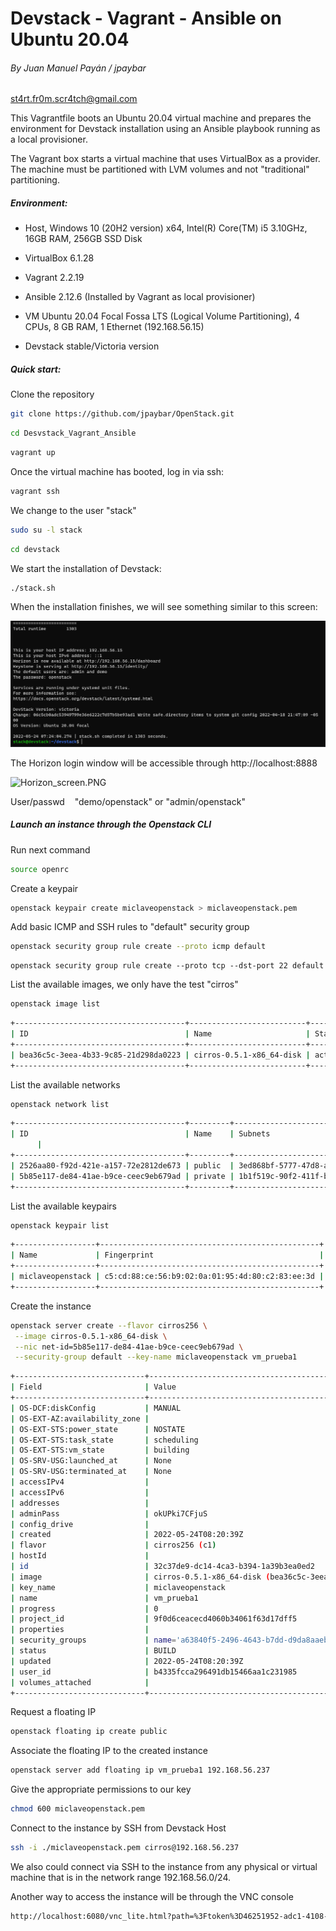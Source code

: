# Devstack - Vagrant - Ansible on Ubuntu 20.04

###### By Juan Manuel Payán / jpaybar

st4rt.fr0m.scr4tch@gmail.com

This Vagrantfile boots an Ubuntu 20.04 virtual machine and prepares the environment for Devstack installation using an Ansible playbook running as a local provisioner.

The Vagrant box starts a virtual machine that uses VirtualBox as a provider. The machine must be partitioned with LVM volumes and not "traditional" partitioning.

##### Environment:

- Host, Windows 10 (20H2 version) x64, Intel(R) Core(TM) i5 3.10GHz, 16GB RAM, 256GB SSD Disk

- VirtualBox 6.1.28 

- Vagrant 2.2.19

- Ansible 2.12.6 (Installed by Vagrant as local provisioner)

- VM Ubuntu 20.04 Focal Fossa LTS (Logical Volume Partitioning), 4 CPUs, 8 GB RAM, 1 Ethernet (192.168.56.15)

- Devstack stable/Victoria version

##### Quick start:

Clone the repository

```bash
git clone https://github.com/jpaybar/OpenStack.git
```

```bash
cd Desvstack_Vagrant_Ansible
```

```bash
vagrant up
```

Once the virtual machine has booted, log in via ssh:

```bash
vagrant ssh
```

We change to the user "stack"

```bash
sudo su -l stack
```

```bash
cd devstack
```

We start the installation of Devstack:

```bash
./stack.sh
```

When the installation finishes, we will see something similar to this screen:

![Devstack_setup_OK.PNG](https://github.com/jpaybar/OpenStack/blob/main/Desvstack_Vagrant_Ansible/Devstack_setup_OK.PNG)

The Horizon login window will be accessible through http://localhost:8888

![Horizon_screen.PNG](C:\Users\adm_payanjuanm\Downloads\Desvstack_Vagrant_Ansible\Horizon_screen.PNG)

User/passwd    "demo/openstack" or "admin/openstack"

##### Launch an instance through the Openstack CLI

Run next command

```bash
source openrc
```

Create a keypair

```bash
openstack keypair create miclaveopenstack > miclaveopenstack.pem
```

Add basic ICMP and SSH rules to "default" security group 

```bash
openstack security group rule create --proto icmp default
```

```bas
openstack security group rule create --proto tcp --dst-port 22 default
```

List the available images, we only have the test "cirros"

```bash
openstack image list
```

```bash
+--------------------------------------+--------------------------+--------+
| ID                                   | Name                     | Status |
+--------------------------------------+--------------------------+--------+
| bea36c5c-3eea-4b33-9c85-21d298da0223 | cirros-0.5.1-x86_64-disk | active |
+--------------------------------------+--------------------------+--------+
```

List the available networks

```bash
openstack network list
```

```bash
+--------------------------------------+---------+----------------------------------------------------------------------------+
| ID                                   | Name    | Subnets
      |
+--------------------------------------+---------+----------------------------------------------------------------------------+
| 2526aa80-f92d-421e-a157-72e2812de673 | public  | 3ed868bf-5777-47d8-a0c3-3e7af01a7e71, 99632ce3-f685-4a77-9893-be8397d504f9 |
| 5b85e117-de84-41ae-b9ce-ceec9eb679ad | private | 1b1f519c-90f2-411f-b4f2-87444d7d8b66, 1dc4167f-dff3-428f-a994-648dab73f968 |
+--------------------------------------+---------+----------------------------------------------------------------------------+
```

List the available keypairs

```bash
openstack keypair list
```

```bash
+------------------+-------------------------------------------------+
| Name             | Fingerprint                                     |
+------------------+-------------------------------------------------+
| miclaveopenstack | c5:cd:88:ce:56:b9:02:0a:01:95:4d:80:c2:83:ee:3d |
+------------------+-------------------------------------------------+
```

Create the instance

```bash
openstack server create --flavor cirros256 \
 --image cirros-0.5.1-x86_64-disk \
 --nic net-id=5b85e117-de84-41ae-b9ce-ceec9eb679ad \
 --security-group default --key-name miclaveopenstack vm_prueba1
```

```bash
+-----------------------------+-----------------------------------------------------------------+
| Field                       | Value                                                           |
+-----------------------------+-----------------------------------------------------------------+
| OS-DCF:diskConfig           | MANUAL                                                          |
| OS-EXT-AZ:availability_zone |                                                                 |
| OS-EXT-STS:power_state      | NOSTATE                                                         |
| OS-EXT-STS:task_state       | scheduling                                                      |
| OS-EXT-STS:vm_state         | building                                                        |
| OS-SRV-USG:launched_at      | None                                                            |
| OS-SRV-USG:terminated_at    | None                                                            |
| accessIPv4                  |                                                                 |
| accessIPv6                  |                                                                 |
| addresses                   |                                                                 |
| adminPass                   | okUPki7CFjuS                                                    |
| config_drive                |                                                                 |
| created                     | 2022-05-24T08:20:39Z                                            |
| flavor                      | cirros256 (c1)                                                  |
| hostId                      |                                                                 |
| id                          | 32c37de9-dc14-4ca3-b394-1a39b3ea0ed2                            |
| image                       | cirros-0.5.1-x86_64-disk (bea36c5c-3eea-4b33-9c85-21d298da0223) |
| key_name                    | miclaveopenstack                                                |
| name                        | vm_prueba1                                                      |
| progress                    | 0                                                               |
| project_id                  | 9f0d6ceacecd4060b34061f63d17dff5                                |
| properties                  |                                                                 |
| security_groups             | name='a63840f5-2496-4643-b7dd-d9da8aaeb52e'                     |
| status                      | BUILD                                                           |
| updated                     | 2022-05-24T08:20:39Z                                            |
| user_id                     | b4335fcca296491db15466aa1c231985                                |
| volumes_attached            |                                                                 |
+-----------------------------+-----------------------------------------------------------------+
```

Request a floating IP

```bash
openstack floating ip create public
```

Associate the floating IP to the created instance

```bash
openstack server add floating ip vm_prueba1 192.168.56.237
```

Give the appropriate permissions to our key

```bash
chmod 600 miclaveopenstack.pem
```

Connect to the instance by SSH from Devstack Host

```BASH
ssh -i ./miclaveopenstack.pem cirros@192.168.56.237
```

We also could connect via SSH to the instance from any physical or virtual machine that is in the network range 192.168.56.0/24.

Another way to access the instance will be through the VNC console

```bash
http://localhost:6080/vnc_lite.html?path=%3Ftoken%3D46251952-adc1-4108-8db0-7ce27af25cc8&title=vm_prueba1(32c37de9-dc14-4ca3-b394-1a39b3ea0ed2)
```
